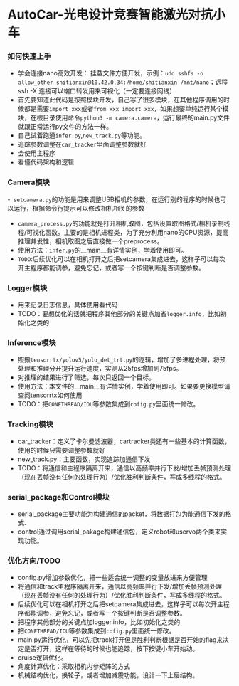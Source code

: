 # AutoCar-光电设计竞赛智能激光对抗小车


### 如何快速上手
- 学会连接nano高效开发： 挂载文件方便开发，示例：`udo sshfs -o allow_other shitianxin@10.42.0.34:/home/shitianxin /mnt/nano`；远程ssh -X 连接可以端口转发用来可视化（一定要连接网线）
- 首先要知道此代码是按照模块开发，自己写了很多模块，在其他程序调用的时候都是需要`import xxx`或者`from xxx import xxx`，如果想要单纯运行某个模块，在根目录使用命令`python3 -m camera.camera`，运行最终的main.py文件就跟正常运行py文件的方法一样。
- 自己试着跑通`infer.py`,`new_track.py`等功能。
- 追踪参数调整在`car_tracker`里面调整参数就好
- 会使用主程序
- 看懂代码架构和逻辑

### Camera模块
-` setcamera.py`的功能是用来调整USB相机的参数，在运行别的程序的时候也可以运行，根据命令行提示可以修改相机相关的参数
- `camera_process.py`的功能就是打开相机取图，包括设置取图格式/相机录制线程/可视化函数。主要的是相机进程类，为了充分利用nano的CPU资源，提高推理并发性，相机取图之后直接做一个preprocess。
- 使用方法：`infer.py`的__main__有详情实例，学着使用即可。
- `TODO`:后续优化可以在相机打开之后把setcamera集成进去，这样子可以每次开主程序都能调参，避免忘记，或者写一个按键判断是否调整参数。
### Logger模块
- 用来记录日志信息，具体使用看代码
- TODO：要想优化的话就把程序其他部分的关键点加省`logger.info`，比如初始化之类的

### Inference模块
- 照搬`tensorrtx/yolov5/yolo_det_trt.py`的逻辑，增加了多进程处理，将预处理和推理分开提升运行速度，实测从25fps增加到75fps。
- 对推理的结果进行了筛选，每次只返回一个目标。
- 使用方法：本文件的__main__有详情实例，学着使用即可。如果要更换模型请查阅tensorrtx如何使用
- TODO：把`CONFTHREAD/IOU`等参数集成到`cofig.py`里面统一修改。

### Tracking模块
- car_tracker：定义了卡尔曼滤波器，cartracker类还有一些基本的计算函数，使用的时候只需要调整参数就好
- new_track.py：主要函数，实现追踪加通信下发
- TODO：将通信和主程序隔离开来，通信以高频率并行下发/增加丢帧预测处理（现在丢帧没有任何的处理行为）/优化胜利判断条件，写成多线程的格式。

### serial_package和Control模块
- serial_package主要功能为构建通信的packet，将数据打包为能通信下发的格式.
- control通过调用serial_pakage构建通信包，定义robot和uservo两个类来实现功能。

### 优化方向/TODO
- config.py增加参数优化，把一些适合统一调整的变量放进来方便管理
- 将通信和track主程序隔离开来，通信以高频率并行下发/增加丢帧预测处理（现在丢帧没有任何的处理行为）/优化胜利判断条件，写成多线程的格式。
- 后续优化可以在相机打开之后把setcamera集成进去，这样子可以每次开主程序都能调参，避免忘记，或者写一个按键判断是否调整参数。
- 把程序其他部分的关键点加logger.info，比如初始化之类的
- 把`CONFTHREAD/IOU`等参数集成到`cofig.py`里面统一修改。
- main.py运行优化，可以先把track打开但是胜利判断根据是否开始的flag来决定是否打开，这样在等待的时候也能追踪，按下按键小车开始动。
- cruise逻辑优化。
- 角度计算优化：采取相机内参矩阵的方式
- 机械结构优化，换轮子，或者增加减震功能，设计一下上层结构。


